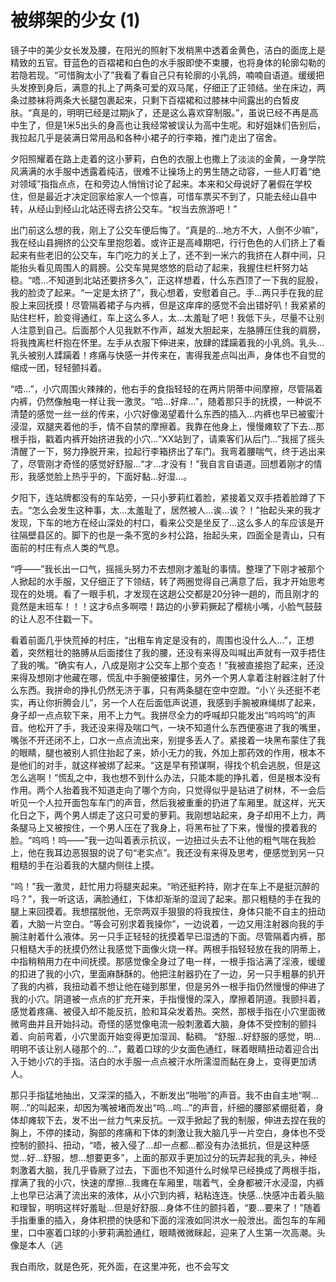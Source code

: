 # 被绑架的少女 (1)

镜子中的美少女长发及腰，在阳光的照射下发梢黑中透着金黄色，洁白的面庞上是精致的五官。苷蓝色的百褶裙和白色的水手服即使不束腰，也将身体的轮廓勾勒的若隐若现。“可惜胸太小了”我看了看自己只有轮廓的小乳鸽，喃喃自语道。缓缓把头发撩到身后，满意的扎上了两条可爱的双马尾，仔细正了正领结。坐在床边，两条过膝袜将两条大长腿包裹起来，只剩下百褶裙和过膝袜中间露出的白皙皮肤。“真是的，明明已经是过期jk了，还是这么喜欢穿制服。”，虽说已经不再是高中生了，但是1米5出头的身高也让我经常被误认为高中生呢。和好姐妹们告别后，我拉起几乎是装满日常用品和各种小裙子的行李箱，推门走出了宿舍。

夕阳照耀着在路上走着的这小萝莉，白色的衣服上也撒上了淡淡的金黄，一身学院风满满的水手服中透露着纯洁，很难不让操场上的男生随之动容，一些人盯着“绝对领域”指指点点，在和旁边人悄悄讨论了起来。本来和父母说好了暑假在学校住，但是最近才决定回家给家人一个惊喜，可惜车票买不到了，只能去经山县中转，从经山到经山北站还得去挤公交车。“权当去旅游吧！”

出门前这么想的我，刚上了公交车便后悔了。“真是的…地方不大，人倒不少嘛”，我在经山县拥挤的公交车里抱怨着。或许正是高峰期吧，行行色色的人们挤上了看起来有些老旧的公交车，车门吃力的关上了，还不到一米六的我挤在人群中间，只能抬头看见周围人的肩膀。公交车晃晃悠悠的启动了起来，我握住栏杆努力站稳。“唔…不知道到北站还要挤多久”，正这样想着，什么东西顶了一下我的屁股，我的脸烫了起来。“一定是太挤了”，我心想着，安慰着自己。手…两只手在我的屁股上来回抚摸！尽管隔着裙子与内裤，但是这痒痒的感觉不会出错好叭！我紧紧的贴住栏杆，脸变得通红，车上这么多人，太…太羞耻了吧！我低下头，尽量不让别人注意到自己。后面那个人见我默不作声，越发大胆起来，左胳膊压住我的肩膀，将我拽离栏杆抱在怀里。左手从衣服下伸进来，放肆的蹂躏着我的小乳鸽。乳头…乳头被别人蹂躏着！疼痛与快感一并传来在，害得我差点叫出声，身体也不自觉的缩成一团，轻轻颤抖着。

“唔…”，小穴周围火辣辣的，他右手的食指轻轻的在两片阴蒂中间摩擦，尽管隔着内裤，仍然像触电一样让我一激灵。“哈…好痒…”，随着那只手的抚摸，一种说不清楚的感觉一丝一丝的传来，小穴好像渴望着什么东西的插入…内裤也早已被蜜汁浸湿，双腿夹着他的手，情不自禁的摩擦着。我靠在他身上，慢慢瘫软了下去…那根手指，戳着内裤开始挤进我的小穴…“XX站到了，请乘客们从后门…”我摇了摇头清醒了一下，努力挣脱开来，拉起行李箱挤出了车门。我弯着腰喘气，终于逃出来了，尽管刚才奇怪的感觉好舒服…“才…才没有！”我自言自语道。回想着刚才的情形，我感觉脸上热乎乎的，下面好黏…好湿…。

夕阳下，连站牌都没有的车站旁，一只小萝莉红着脸，紧接着又双手捂着脸蹲了下去。“怎么会发生这种事，太…太羞耻了，居然被人…诶…诶？！”抬起头来的我才发现，下车的地方在经山深处的村口，看来公交是坐反了…这么多人的车应该是开往隔壁县区的。脚下的也是一条不宽的乡村公路，抬起头来，四面全是青山，只有面前的村庄有点人类的气息。

“呼——”我长出一口气，摇摇头努力不去想刚才羞耻的事情。整理了下刚才被那个人掀起的水手服，又仔细正了下领结，转了两圈觉得自己满意了后，我才开始思考现在的处境。看了一眼手机，才发现在这趟公交都是20分钟一趟的，而且刚才的竟然是末班车！！！这才6点多啊喂！路边的小萝莉撅起了樱桃小嘴，小脸气鼓鼓的让人忍不住戳一下。

看着前面几乎快荒掉的村庄，“出租车肯定是没有的，周围也没什么人…”，正想着，突然粗壮的胳膊从后面搂住了我的腰，还没有来得及叫喊出声就有一双手捂住了我的嘴。“确实有人，八成是刚才公交车上那个变态！”我被直接抱了起来，还没来得及想刚才他藏在哪，慌乱中手腕便被攥住，另外一个男人拿着注射器注射了什么东西。我拼命的挣扎仍然无济于事，只有两条腿在空中空蹬。“小丫头还挺不老实，再让你折腾会儿”，另一个人在后面低声说道，我感到手腕被麻绳绑了起来，身子却一点点软下来，用不上力气。我拼尽全力的呼喊却只能发出“呜呜呜”的声音。他松开了手，我还没来得及喘口气，一块不知道什么东西便塞进了我的嘴里，嘴张不开还闭不上，口水一点点流出来，别提多丢人了。紧接着一块黑布蒙住了我的眼睛，腿也被别人抓住抬起了来，娇小无力的我，外加上那药效的作用，根本不是他们的对手，就这样被绑了起来。“这是早有预谋啊，得找个机会逃脱，但是这怎么逃啊！”慌乱之中，我也想不到什么办法，只能本能的挣扎着，但是根本没有作用。两个人抬着我不知道走向了哪个方向，只觉得似乎是钻进了树林，不一会后听见一个人拉开面包车车门的声音，然后我被重重的扔进了车厢里。就这样，光天化日之下，两个男人绑走了这只可爱的萝莉。我刚想站起来，身子却用不上力，两条腿马上又被按住，一个男人压在了我身上，将黑布扯了下来，慢慢的摸着我的脸。“呜呜！呜——”我一边叫着表示抗议，一边扭过头去不让他的粗气喘在我脸上，他在我耳边恶狠狠的说了句“老实点”。我还没有来得及思考，便感觉到另一只粗糙的手在沿着我的大腿内侧往上摸。

“呜！”我一激灵，赶忙用力将腿夹起来。“哟还挺矜持，刚才在车上不是挺沉醉的吗？”，我一听这话，满脸通红，下体却渐渐的湿润了起来。那只粗糙的手在我的腿上来回摸着。我想摆脱他，无奈两双手狠狠的将我按住，身体只能不自主的扭动着，大脑一片空白。“等会可别求着我操你”，一边说着，一边又用注射器向我的手腕注射着什么液体。另一只手正轻轻的抚摸着早已湿透的下面。尽管隔着内裤，那只粗糙大手的抚摸仍然让我感觉下面像火烧一样。两根手指轻轻放在我的阴蒂上，中指稍稍用力在中间抚摸。那感觉像全身过了电一样，一根手指沾满了淫液，缓缓的扣进了我的小穴，里面麻酥酥的。他把注射器扔在了一边，另一只手粗暴的扒开了我的内裤，我扭动着不想让他在碰到那里，但是另外一根手指仍然慢慢的伸进了我的小穴。阴道被一点点的扩充开来，手指慢慢的深入，摩擦着阴道。我颤抖着，感觉着疼痛、被侵入却不能反抗，脸和耳朵发着热。突然，那根手指在小穴里面微微弯曲并且开始抖动。奇怪的感觉像电流一般刺激着大脑，身体不受控制的颤抖着、向前弯着，小穴里面开始变得更加湿润、黏稠。
“舒服…好舒服的感觉，明…明明不该让别人碰那个的…”，戴着口球的少女面色通红，眯着眼睛扭动着迎合出入于她小穴的手指。洁白的水手服一点点被汗水所濡湿而黏在身上，变得更加诱人。

那只手指猛地抽出，又深深的插入，不断发出“啪啪”的声音。我不由自主地“啊…啊…”的叫起来，却因为嘴被堵而发出“呜…呜…”的声音，纤细的腰部紧绷挺着，身体却瘫软下去，发不出一丝力气来反抗。一双手掀起了我的制服，伸进去捏在我的胸上，不停的揉动，胸部的疼痛和下体的刺激让我大脑几乎一片空白，身体也不受控制的颤抖、扭动，“唔，被入侵了…却一点都…都没有办法抵抗，但是这种感觉…好…舒服，想…想要更多”，上面的那双手更加过分的玩弄起我的乳头，神经刺激着大脑，我几乎昏厥了过去，下面也不知道什么时候早已经换成了两根手指，撑满了我的小穴，快速的摩擦…我瘫在车厢里，喘着气，全身都被汗水浸湿，内裤上也早已沾满了流出来的液体，从小穴到内裤，粘粘连连。快感…快感冲击着头脑和理智，明明这样好羞耻…但是好舒服…身体不住的颤抖着，“要…要来了！”随着手指重重的插入，身体积攒的快感和下面的淫液如同洪水一般泄出。面包车的车厢里，口中塞着口球的小萝莉满脸通红，眼睛微微眯起，迎来了人生第一次高潮。头像是本人（逃

我白雨欣，就是色死，死外面，在这里冲死，也不会写文